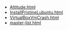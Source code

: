 * [Attitude.html](Attitude.html)
* [InstallPristineLubuntu.html](InstallPristineLubuntu.html)
* [VirtualBoxVmCrash.html](VirtualBoxVmCrash.html)
* [master-list.html](master-list.html)